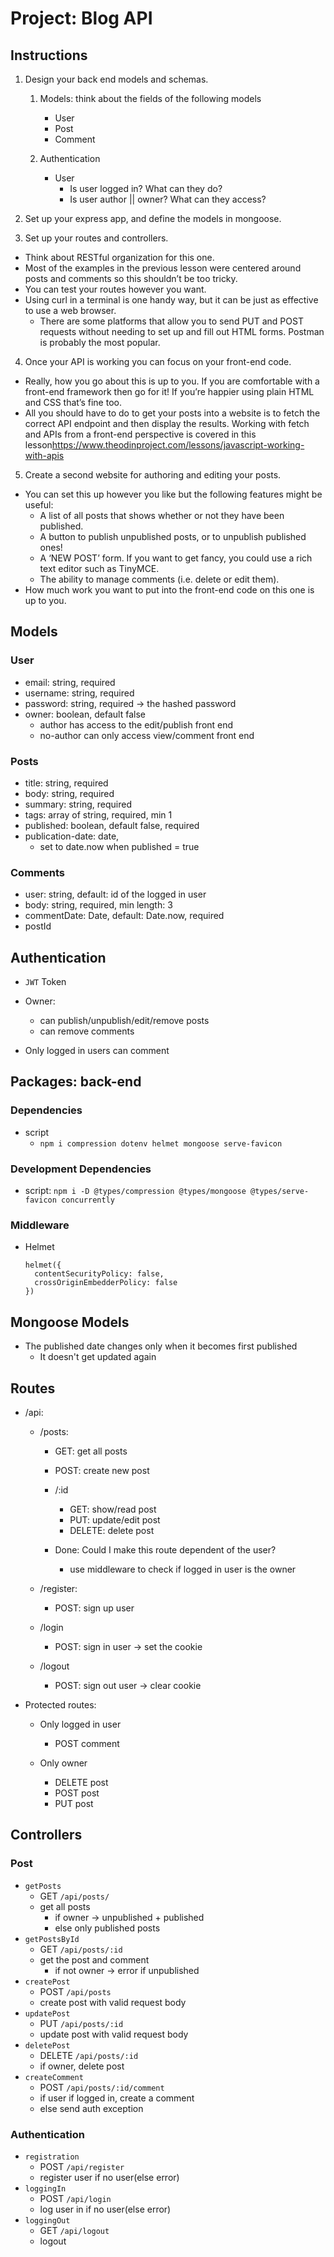 # Project: Blog API

## Instructions

1. Design your back end models and schemas.

   1. Models: think about the fields of the following models

      - User
      - Post
      - Comment

   2. Authentication

      - User
        - Is user logged in? What can they do?
        - Is user author || owner? What can they access?

2. Set up your express app, and define the models in mongoose.

3. Set up your routes and controllers.

- Think about RESTful organization for this one.
- Most of the examples in the previous lesson were centered around posts and comments so this shouldn’t be too tricky.
- You can test your routes however you want.
- Using curl in a terminal is one handy way, but it can be just as effective to use a web browser.
  - There are some platforms that allow you to send PUT and POST requests without needing to set up and fill out HTML forms. Postman is probably the most popular.

4. Once your API is working you can focus on your front-end code.

- Really, how you go about this is up to you. If you are comfortable with a front-end framework then go for it! If you’re happier using plain HTML and CSS that’s fine too.
- All you should have to do to get your posts into a website is to fetch the correct API endpoint and then display the results. Working with fetch and APIs from a front-end perspective is covered in this lesson<https://www.theodinproject.com/lessons/javascript-working-with-apis>

5. Create a second website for authoring and editing your posts.

- You can set this up however you like but the following features might be useful:
  - A list of all posts that shows whether or not they have been published.
  - A button to publish unpublished posts, or to unpublish published ones!
  - A ‘NEW POST’ form. If you want to get fancy, you could use a rich text editor such as TinyMCE.
  - The ability to manage comments (i.e. delete or edit them).
- How much work you want to put into the front-end code on this one is up to you.

## Models

### User

- email: string, required
- username: string, required
- password: string, required -> the hashed password
- owner: boolean, default false
  - author has access to the edit/publish front end
  - no-author can only access view/comment front end

### Posts

- title: string, required
- body: string, required
- summary: string, required
- tags: array of string, required, min 1
- published: boolean, default false, required
- publication-date: date,
  - set to date.now when published = true

### Comments

- user: string, default: id of the logged in user
- body: string, required, min length: 3
- commentDate: Date, default: Date.now, required
- postId

## Authentication

- `JWT` Token

- Owner:

  - can publish/unpublish/edit/remove posts
  - can remove comments

- Only logged in users can comment

## Packages: back-end

### Dependencies

- script
  - `npm i compression dotenv helmet mongoose serve-favicon`

### Development Dependencies

- script:
  `npm i -D @types/compression @types/mongoose @types/serve-favicon concurrently`

### Middleware

- Helmet

      helmet({
        contentSecurityPolicy: false,
        crossOriginEmbedderPolicy: false
      })

## Mongoose Models

- The published date changes only when it becomes first published
  - It doesn't get updated again

## Routes

- /api:

  - /posts:

    - GET: get all posts
    - POST: create new post

    - /:id

      - GET: show/read post
      - PUT: update/edit post
      - DELETE: delete post

    - Done: Could I make this route dependent of the user?
      - use middleware to check if logged in user is the owner

  - /register:

    - POST: sign up user

  - /login

    - POST: sign in user -> set the cookie

  - /logout

    - POST: sign out user -> clear cookie

- Protected routes:

  - Only logged in user

    - POST comment

  - Only owner

    - DELETE post
    - POST post
    - PUT post

## Controllers

### Post

- `getPosts`
  - GET `/api/posts/`
  - get all posts
    - if owner -> unpublished + published
    - else only published posts
- `getPostsById`
  - GET `/api/posts/:id`
  - get the post and comment
    - if not owner -> error if unpublished
- `createPost`
  - POST `/api/posts`
  - create post with valid request body
- `updatePost`
  - PUT `/api/posts/:id`
  - update post with valid request body
- `deletePost`
  - DELETE `/api/posts/:id`
  - if owner, delete post
- `createComment`
  - POST `/api/posts/:id/comment`
  - if user if logged in, create a comment
  - else send auth exception

### Authentication

- `registration`
  - POST `/api/register`
  - register user if no user(else error)
- `loggingIn`
  - POST `/api/login`
  - log user in if no user(else error)
- `loggingOut`
  - GET `/api/logout`
  - logout
